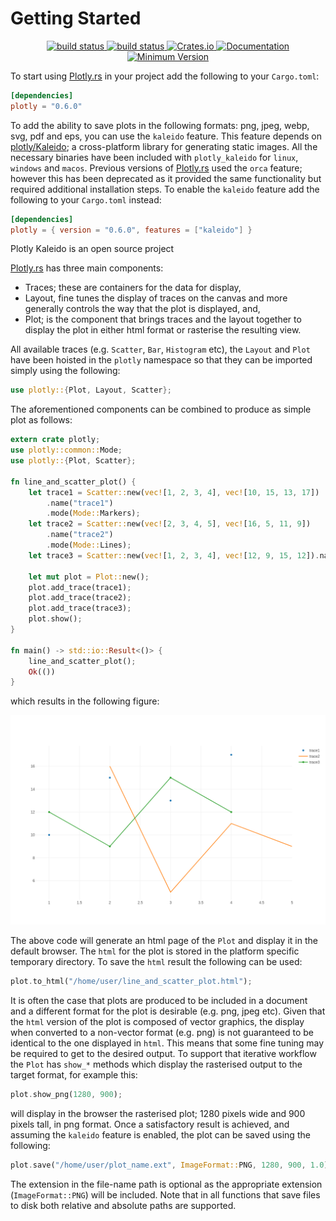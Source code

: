 # Getting Started
<div align="center">
    <a href="https://github.com/igiagkiozis/plotly/tree/master">
        <img src="https://img.shields.io/badge/Plotly.rs-master-brightgreen" alt="build status">
    </a>
    <a href="https://github.com/igiagkiozis/plotly/actions">
        <img src="https://github.com/igiagkiozis/plotly/workflows/build/badge.svg" alt="build status">
    </a>
    <a href="https://crates.io/crates/plotly">
        <img src="https://img.shields.io/crates/v/plotly.svg" alt="Crates.io">
    </a>
	<a href="https://docs.rs/plotly">
        <img src="https://docs.rs/plotly/badge.svg" alt="Documentation">
    </a>
    <a href="">
        <img src="https://img.shields.io/badge/Minimum%20Rust%20Version-1.31-brightgreen.svg" alt="Minimum Version">
    </a>
</div>

To start using [Plotly.rs](https://github.com/igiagkiozis/plotly) in your project add the following to your `Cargo.toml`:

```toml
[dependencies]
plotly = "0.6.0"
```

To add the ability to save plots in the following formats: png, jpeg, webp, svg, pdf and eps, you can use the `kaleido` feature. This feature depends on [plotly/Kaleido](https://github.com/plotly/Kaleido); a cross-platform library for generating static images. All the necessary binaries have been included with `plotly_kaleido` for `linux`, `windows` and `macos`. Previous versions of [Plotly.rs](https://github.com/igiagkiozis/plotly) used the `orca` feature; however this has been deprecated as it provided the same functionality but required additional installation steps. To enable the `kaleido` feature add the following to your `Cargo.toml` instead: 

```toml
[dependencies]
plotly = { version = "0.6.0", features = ["kaleido"] }
```

Plotly Kaleido is an open source project 


[Plotly.rs](https://github.com/igiagkiozis/plotly) has three main components: 

- Traces; these are containers for the data for display,
- Layout, fine tunes the display of traces on the canvas and more generally controls the way that the plot is displayed, and,
- Plot; is the component that brings traces and the layout together to display the plot in either html format or rasterise the resulting view.

All available traces (e.g. `Scatter`, `Bar`, `Histogram` etc), the `Layout` and `Plot` have been hoisted in the `plotly` namespace so that they can be imported simply using the following: 

```rust
use plotly::{Plot, Layout, Scatter};
```

The aforementioned components can be combined to produce as simple plot as follows: 
```rust
extern crate plotly;
use plotly::common::Mode;
use plotly::{Plot, Scatter};

fn line_and_scatter_plot() {
    let trace1 = Scatter::new(vec![1, 2, 3, 4], vec![10, 15, 13, 17])
        .name("trace1")
        .mode(Mode::Markers);
    let trace2 = Scatter::new(vec![2, 3, 4, 5], vec![16, 5, 11, 9])
        .name("trace2")
        .mode(Mode::Lines);
    let trace3 = Scatter::new(vec![1, 2, 3, 4], vec![12, 9, 15, 12]).name("trace3");

    let mut plot = Plot::new();
    plot.add_trace(trace1);
    plot.add_trace(trace2);
    plot.add_trace(trace3);
    plot.show();
}

fn main() -> std::io::Result<()> {
    line_and_scatter_plot();
    Ok(())
}
```

which results in the following figure: 

![line_and_scatter_plot](img/line_and_scatter_plot.png)

The above code will generate an html page of the `Plot` and display it in the default browser. The `html` for the plot is stored in the platform specific temporary directory. To save the `html` result the following can be used: 

```rust
plot.to_html("/home/user/line_and_scatter_plot.html");
```

It is often the case that plots are produced to be included in a document and a different format for the plot is desirable (e.g. png, jpeg etc). Given that the `html` version of the plot is composed of vector graphics, the display when converted to a non-vector format (e.g. png) is not guaranteed to be identical to the one displayed in `html`. This means that some fine tuning may be required to get to the desired output. To support that iterative workflow the `Plot` has `show_*` methods which display the rasterised output to the target format, for example this: 

```rust
plot.show_png(1280, 900);
```

will display in the browser the rasterised plot; 1280 pixels wide and 900 pixels tall, in png format. Once a satisfactory result is achieved, and assuming the `kaleido` feature is enabled, the plot can be saved using the following: 

```rust
plot.save("/home/user/plot_name.ext", ImageFormat::PNG, 1280, 900, 1.0);
```

The extension in the file-name path is optional as the appropriate extension (`ImageFormat::PNG`) will be included. Note that in all functions that save files to disk both relative and absolute paths are supported.
